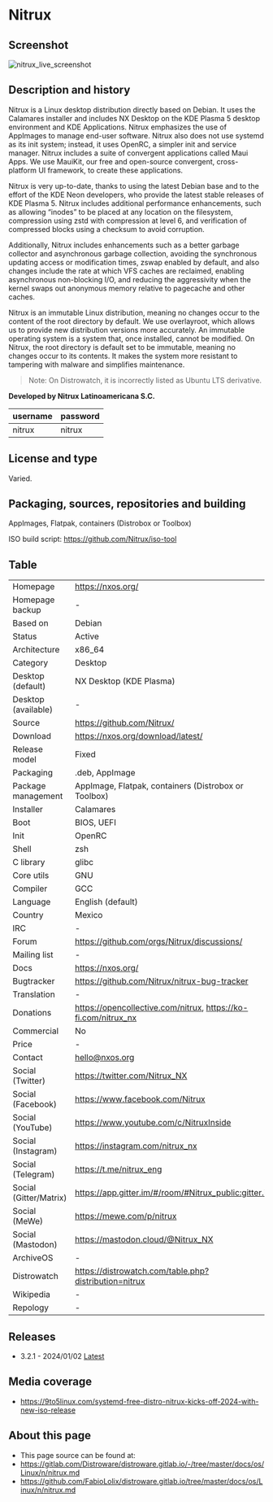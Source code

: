 # Nitrux

## Screenshot

![nitrux_live_screenshot](https://nxos.org/wp-content/uploads/2024/01/Captura-de-pantalla-de-2024-01-04-01-18-08.png)

## Description and history

Nitrux is a Linux desktop distribution directly based on Debian. It uses the Calamares installer and includes NX Desktop on the KDE Plasma 5 desktop environment and KDE Applications. Nitrux emphasizes the use of AppImages to manage end-user software. Nitrux also does not use systemd as its init system; instead, it uses OpenRC, a simpler init and service manager. Nitrux includes a suite of convergent applications called Maui Apps. We use MauiKit, our free and open-source convergent, cross-platform UI framework, to create these applications.

Nitrux is very up-to-date, thanks to using the latest Debian base and to the effort of the KDE Neon developers, who provide the latest stable releases of KDE Plasma 5. Nitrux includes additional performance enhancements, such as allowing “inodes” to be placed at any location on the filesystem, compression using zstd with compression at level 6, and verification of compressed blocks using a checksum to avoid corruption.

Additionally, Nitrux includes enhancements such as a better garbage collector and asynchronous garbage collection, avoiding the synchronous updating access or modification times, zswap enabled by default, and also changes include the rate at which VFS caches are reclaimed, enabling asynchronous non-blocking I/O, and reducing the aggressivity when the kernel swaps out anonymous memory relative to pagecache and other caches.

Nitrux is an immutable Linux distribution, meaning no changes occur to the content of the root directory by default. We use overlayroot, which allows us to provide new distribution versions more accurately. An immutable operating system is a system that, once installed, cannot be modified. On Nitrux, the root directory is default set to be immutable, meaning no changes occur to its contents. It makes the system more resistant to tampering with malware and simplifies maintenance.

> Note: On Distrowatch, it is incorrectly listed as Ubuntu LTS derivative.

**Developed by  Nitrux Latinoamericana S.C.**

| username | password |
|----------|----------|
| nitrux   | nitrux   |


## License and type

Varied. 


## Packaging, sources, repositories and building

AppImages, Flatpak, containers (Distrobox or Toolbox)

ISO build script: <https://github.com/Nitrux/iso-tool>


## Table

|                       |  |
|-----------------------|--|
| Homepage              | <https://nxos.org/> |
| Homepage backup       | - |
| Based on              | Debian |
| Status                | Active |
| Architecture          | x86_64 |
| Category              | Desktop |
| Desktop (default)     | NX Desktop (KDE Plasma) |
| Desktop (available)   | - |
| Source                | <https://github.com/Nitrux/> |
| Download              | <https://nxos.org/download/latest/> |
| Release model         | Fixed |
| Packaging             | .deb, AppImage |
| Package management    | AppImage, Flatpak, containers (Distrobox or Toolbox) |
| Installer             | Calamares |
| Boot                  | BIOS, UEFI  |
| Init                  | OpenRC |
| Shell                 | zsh |
| C library             | glibc |
| Core utils            | GNU |
| Compiler              | GCC |
| Language              | English (default) |
| Country               | Mexico |
| IRC                   | - |
| Forum                 | <https://github.com/orgs/Nitrux/discussions/> |
| Mailing list          | - |
| Docs                  | <https://nxos.org/> |
| Bugtracker            | <https://github.com/Nitrux/nitrux-bug-tracker> |
| Translation           | - |
| Donations             | <https://opencollective.com/nitrux>, <https://ko-fi.com/nitrux_nx> |
| Commercial            | No |
| Price                 | - |
| Contact               | <hello@nxos.org> |
| Social (Twitter)      | <https://twitter.com/Nitrux_NX> |
| Social (Facebook)     | <https://www.facebook.com/Nitrux> |
| Social (YouTube)      | <https://www.youtube.com/c/NitruxInside> |
| Social (Instagram)    | <https://instagram.com/nitrux_nx> |
| Social (Telegram)     | <https://t.me/nitrux_eng> |
| Social (Gitter/Matrix) | <https://app.gitter.im/#/room/#Nitrux_public:gitter.im> |
| Social (MeWe)         | <https://mewe.com/p/nitrux> |
| Social (Mastodon)     | <https://mastodon.cloud/@Nitrux_NX> |
| ArchiveOS             | - |
| Distrowatch           | <https://distrowatch.com/table.php?distribution=nitrux> |
| Wikipedia             | - |
| Repology              | - |


## Releases

* 3.2.1 - 2024/01/02 [Latest](https://nxos.org/changelog/release-announcement-nitrux-3-2-1/)


## Media coverage

* https://9to5linux.com/systemd-free-distro-nitrux-kicks-off-2024-with-new-iso-release


## About this page

* This page source can be found at:
* <https://gitlab.com/Distroware/distroware.gitlab.io/-/tree/master/docs/os/Linux/n/nitrux.md>
* <https://github.com/FabioLolix/distroware.gitlab.io/tree/master/docs/os/Linux/n/nitrux.md>
